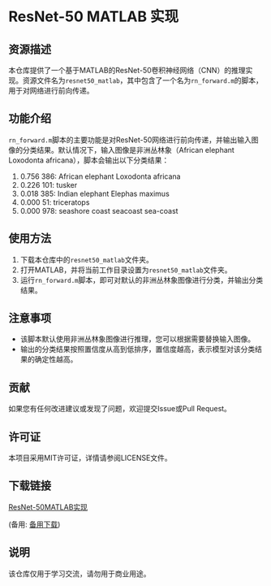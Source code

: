# ResNet-50 MATLAB 实现

## 资源描述

本仓库提供了一个基于MATLAB的ResNet-50卷积神经网络（CNN）的推理实现。资源文件名为`resnet50_matlab`，其中包含了一个名为`rn_forward.m`的脚本，用于对网络进行前向传递。

## 功能介绍

`rn_forward.m`脚本的主要功能是对ResNet-50网络进行前向传递，并输出输入图像的分类结果。默认情况下，输入图像是非洲丛林象（African elephant Loxodonta africana），脚本会输出以下分类结果：

1. 0.756  386: African elephant Loxodonta africana
2. 0.226  101: tusker
3. 0.018  385: Indian elephant Elephas maximus
4. 0.000  51: triceratops
5. 0.000  978: seashore coast seacoast sea-coast

## 使用方法

1. 下载本仓库中的`resnet50_matlab`文件夹。
2. 打开MATLAB，并将当前工作目录设置为`resnet50_matlab`文件夹。
3. 运行`rn_forward.m`脚本，即可对默认的非洲丛林象图像进行分类，并输出分类结果。

## 注意事项

- 该脚本默认使用非洲丛林象图像进行推理，您可以根据需要替换输入图像。
- 输出的分类结果按照置信度从高到低排序，置信度越高，表示模型对该分类结果的确定性越高。

## 贡献

如果您有任何改进建议或发现了问题，欢迎提交Issue或Pull Request。

## 许可证

本项目采用MIT许可证，详情请参阅LICENSE文件。

## 下载链接
[ResNet-50MATLAB实现](https://pan.quark.cn/s/769f9a53b81d) 

(备用: [备用下载](https://pan.baidu.com/s/1Ft0-jAPJQQa1G3Gl3x3-Tg?pwd=1234))

## 说明

该仓库仅用于学习交流，请勿用于商业用途。

